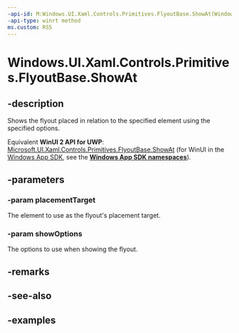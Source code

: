```yaml
---
-api-id: M:Windows.UI.Xaml.Controls.Primitives.FlyoutBase.ShowAt(Windows.UI.Xaml.DependencyObject,Windows.UI.Xaml.Controls.Primitives.FlyoutShowOptions)
-api-type: winrt method
ms.custom: RS5
---
```


<!-- Method syntax.
public void FlyoutBase.ShowAt(DependencyObject placementTarget, FlyoutShowOptions showOptions)
-->

# Windows.UI.Xaml.Controls.Primitives.FlyoutBase.ShowAt

## -description

Shows the flyout placed in relation to the specified element using the specified options.

Equivalent **WinUI 2 API for UWP**: [Microsoft.UI.Xaml.Controls.Primitives.FlyoutBase.ShowAt](/windows/winui/api/microsoft.ui.xaml.controls.primitives.flyoutbase.showat) (for WinUI in the [Windows App SDK](/windows/apps/windows-app-sdk/), see the **[Windows App SDK namespaces](/windows/windows-app-sdk/api/winrt/)**).

## -parameters

### -param placementTarget

The element to use as the flyout's placement target.

### -param showOptions

The options to use when showing the flyout.

## -remarks

## -see-also

## -examples

